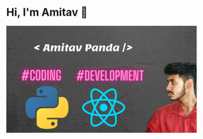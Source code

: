 # Hi, I'm Amitav 👋
![Amitav Panda](https://github.com/Amitavpanda/Amitavpanda/blob/main/welcome%20little%20one!.png)
